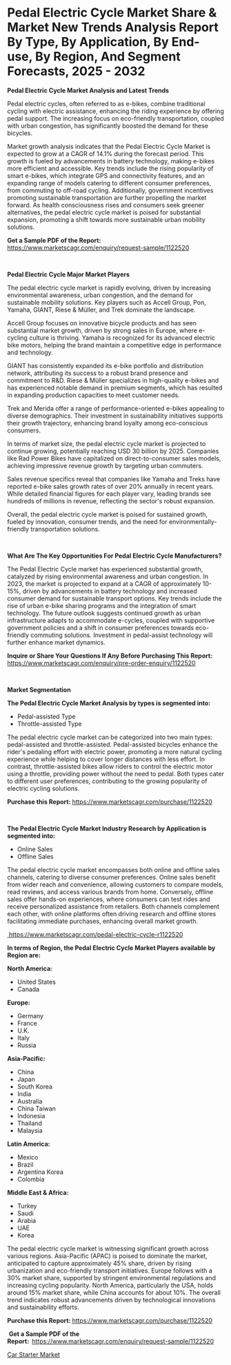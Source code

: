 <p><h1>Pedal Electric Cycle Market Share & Market New Trends Analysis Report By Type, By Application, By End-use, By Region, And Segment Forecasts, 2025 - 2032</h1></p><p><strong>Pedal Electric Cycle Market Analysis and Latest Trends</strong></p>
<p><p>Pedal electric cycles, often referred to as e-bikes, combine traditional cycling with electric assistance, enhancing the riding experience by offering pedal support. The increasing focus on eco-friendly transportation, coupled with urban congestion, has significantly boosted the demand for these bicycles. </p><p>Market growth analysis indicates that the Pedal Electric Cycle Market is expected to grow at a CAGR of 14.1% during the forecast period. This growth is fueled by advancements in battery technology, making e-bikes more efficient and accessible. Key trends include the rising popularity of smart e-bikes, which integrate GPS and connectivity features, and an expanding range of models catering to different consumer preferences, from commuting to off-road cycling. Additionally, government incentives promoting sustainable transportation are further propelling the market forward. As health consciousness rises and consumers seek greener alternatives, the pedal electric cycle market is poised for substantial expansion, promoting a shift towards more sustainable urban mobility solutions.</p></p>
<p><strong>Get a Sample PDF of the Report:&nbsp;</strong> <a href="https://www.marketscagr.com/enquiry/request-sample/1122520?utm_campaign=3529&utm_medium=2&utm_source=Github&utm_content=ia&utm_term=30032025&utm_id=pedal-electric-cycle">https://www.marketscagr.com/enquiry/request-sample/1122520</a></p>
<p>&nbsp;</p>
<p><strong>Pedal Electric Cycle Major Market Players</strong></p>
<p><p>The pedal electric cycle market is rapidly evolving, driven by increasing environmental awareness, urban congestion, and the demand for sustainable mobility solutions. Key players such as Accell Group, Pon, Yamaha, GIANT, Riese & Müller, and Trek dominate the landscape. </p><p>Accell Group focuses on innovative bicycle products and has seen substantial market growth, driven by strong sales in Europe, where e-cycling culture is thriving. Yamaha is recognized for its advanced electric bike motors, helping the brand maintain a competitive edge in performance and technology. </p><p>GIANT has consistently expanded its e-bike portfolio and distribution network, attributing its success to a robust brand presence and commitment to R&D. Riese & Müller specializes in high-quality e-bikes and has experienced notable demand in premium segments, which has resulted in expanding production capacities to meet customer needs.</p><p>Trek and Merida offer a range of performance-oriented e-bikes appealing to diverse demographics. Their investment in sustainability initiatives supports their growth trajectory, enhancing brand loyalty among eco-conscious consumers.</p><p>In terms of market size, the pedal electric cycle market is projected to continue growing, potentially reaching USD 30 billion by 2025. Companies like Rad Power Bikes have capitalized on direct-to-consumer sales models, achieving impressive revenue growth by targeting urban commuters.</p><p>Sales revenue specifics reveal that companies like Yamaha and Treks have reported e-bike sales growth rates of over 20% annually in recent years. While detailed financial figures for each player vary, leading brands see hundreds of millions in revenue, reflecting the sector's robust expansion.</p><p>Overall, the pedal electric cycle market is poised for sustained growth, fueled by innovation, consumer trends, and the need for environmentally-friendly transportation solutions.</p></p>
<p>&nbsp;</p>
<p><strong>What Are The Key Opportunities For Pedal Electric Cycle Manufacturers?</strong></p>
<p><p>The Pedal Electric Cycle market has experienced substantial growth, catalyzed by rising environmental awareness and urban congestion. In 2023, the market is projected to expand at a CAGR of approximately 10-15%, driven by advancements in battery technology and increased consumer demand for sustainable transport options. Key trends include the rise of urban e-bike sharing programs and the integration of smart technology. The future outlook suggests continued growth as urban infrastructure adapts to accommodate e-cycles, coupled with supportive government policies and a shift in consumer preferences towards eco-friendly commuting solutions. Investment in pedal-assist technology will further enhance market dynamics.</p></p>
<p><strong>Inquire or Share Your Questions If Any Before Purchasing This Report:</strong> <a href="https://www.marketscagr.com/enquiry/pre-order-enquiry/1122520?utm_campaign=3529&utm_medium=2&utm_source=Github&utm_content=ia&utm_term=30032025&utm_id=pedal-electric-cycle">https://www.marketscagr.com/enquiry/pre-order-enquiry/1122520</a></p>
<p>&nbsp;</p>
<p><strong>Market Segmentation</strong></p>
<p><strong>The Pedal Electric Cycle Market Analysis by types is segmented into:</strong></p>
<p><ul><li>Pedal-assisted Type</li><li>Throttle-assisted Type</li></ul></p>
<p><p>The pedal electric cycle market can be categorized into two main types: pedal-assisted and throttle-assisted. Pedal-assisted bicycles enhance the rider's pedaling effort with electric power, promoting a more natural cycling experience while helping to cover longer distances with less effort. In contrast, throttle-assisted bikes allow riders to control the electric motor using a throttle, providing power without the need to pedal. Both types cater to different user preferences, contributing to the growing popularity of electric cycling solutions.</p></p>
<p><strong>Purchase this Report:&nbsp;</strong><a href="https://www.marketscagr.com/purchase/1122520?utm_campaign=3529&utm_medium=2&utm_source=Github&utm_content=ia&utm_term=30032025&utm_id=pedal-electric-cycle">https://www.marketscagr.com/purchase/1122520</a></p>
<p>&nbsp;</p>
<p><strong>The Pedal Electric Cycle Market Industry Research by Application is segmented into:</strong></p>
<p><ul><li>Online Sales</li><li>Offline Sales</li></ul></p>
<p><p>The pedal electric cycle market encompasses both online and offline sales channels, catering to diverse consumer preferences. Online sales benefit from wider reach and convenience, allowing customers to compare models, read reviews, and access various brands from home. Conversely, offline sales offer hands-on experiences, where consumers can test rides and receive personalized assistance from retailers. Both channels complement each other, with online platforms often driving research and offline stores facilitating immediate purchases, enhancing overall market growth.</p></p>
<p><a href="https://www.marketscagr.com/pedal-electric-cycle-r1122520?utm_campaign=3529&utm_medium=2&utm_source=Github&utm_content=ia&utm_term=30032025&utm_id=pedal-electric-cycle">&nbsp;https://www.marketscagr.com/pedal-electric-cycle-r1122520</a></p>
<p><strong>In terms of Region, the Pedal Electric Cycle Market Players available by Region are:</strong></p>
<p>
    <p> <strong> North America: </strong>
        <ul>
            <li>United States</li>
            <li>Canada</li>
        </ul>
        </p> 
    <p> <strong> Europe: </strong>
        <ul>
            <li>Germany</li>
            <li>France</li>
            <li>U.K.</li>
            <li>Italy</li>
            <li>Russia</li>
        </ul>
        </p> 
    <p> <strong> Asia-Pacific: </strong>
        <ul>
            <li>China</li>
            <li>Japan</li>
            <li>South Korea</li>
            <li>India</li>
            <li>Australia</li>
            <li>China Taiwan</li>
            <li>Indonesia</li>
            <li>Thailand</li>
            <li>Malaysia</li>
        </ul>
        </p> 
    <p> <strong> Latin America: </strong>
        <ul>
            <li>Mexico</li>
            <li>Brazil</li>
            <li>Argentina Korea</li>
            <li>Colombia</li>
        </ul>
        </p> 
    <p> <strong> Middle East & Africa: </strong>
        <ul>
            <li>Turkey</li>
            <li>Saudi</li>
            <li>Arabia</li>
            <li>UAE</li>
            <li>Korea</li>
        </ul>
    </p>
    </p>
<p><p>The pedal electric cycle market is witnessing significant growth across various regions. Asia-Pacific (APAC) is poised to dominate the market, anticipated to capture approximately 45% share, driven by rising urbanization and eco-friendly transport initiatives. Europe follows with a 30% market share, supported by stringent environmental regulations and increasing cycling popularity. North America, particularly the USA, holds around 15% market share, while China accounts for about 10%. The overall trend indicates robust advancements driven by technological innovations and sustainability efforts.</p></p>
<p><strong>Purchase this Report: </strong><a href="https://www.marketscagr.com/purchase/1122520?utm_campaign=3529&utm_medium=2&utm_source=Github&utm_content=ia&utm_term=30032025&utm_id=pedal-electric-cycle">https://www.marketscagr.com/purchase/1122520</a></p>
<p>&nbsp;<strong>Get a Sample PDF of the Report:&nbsp;&nbsp;</strong><a href="https://www.marketscagr.com/enquiry/request-sample/1122520?utm_campaign=3529&utm_medium=2&utm_source=Github&utm_content=ia&utm_term=30032025&utm_id=pedal-electric-cycle">https://www.marketscagr.com/enquiry/request-sample/1122520</a></p>
<p><strong></strong></p>
<p><p><a href="https://github.com/aarajlyre/Market-Research-Report-List-1/blob/main/car-starter-market.md?utm_campaign=3529&utm_medium=2&utm_source=Github&utm_content=ia&utm_term=30032025&utm_id=pedal-electric-cycle">Car Starter Market</a></p></p>